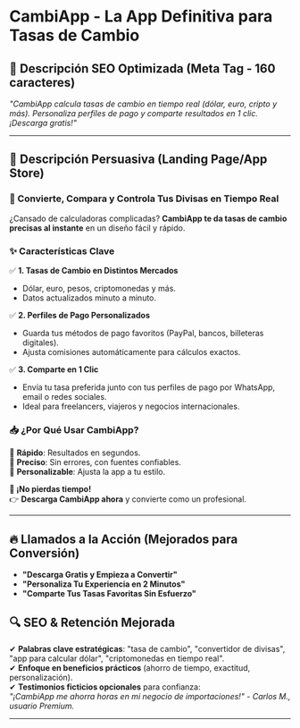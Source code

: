 # **CambiApp - La App Definitiva para Tasas de Cambio**  

## **🚀 Descripción SEO Optimizada (Meta Tag - 160 caracteres)**  
*"CambiApp calcula tasas de cambio en tiempo real (dólar, euro, cripto y más). Personaliza perfiles de pago y comparte resultados en 1 clic. ¡Descarga gratis!"*  

---

## **📢 Descripción Persuasiva (Landing Page/App Store)**  

### **💱 Convierte, Compara y Controla Tus Divisas en Tiempo Real**  
¿Cansado de calculadoras complicadas? **CambiApp te da tasas de cambio precisas al instante** en un diseño fácil y rápido.  

### **✨ Características Clave**  
✅ **1. Tasas de Cambio en Distintos Mercados**  
- Dólar, euro, pesos, criptomonedas y más.  
- Datos actualizados minuto a minuto.  

✅ **2. Perfiles de Pago Personalizados**  
- Guarda tus métodos de pago favoritos (PayPal, bancos, billeteras digitales).  
- Ajusta comisiones automáticamente para cálculos exactos.  

✅ **3. Comparte en 1 Clic**  
- Envía tu tasa preferida junto con tus perfiles de pago por WhatsApp, email o redes sociales.  
- Ideal para freelancers, viajeros y negocios internacionales.  

### **📥 ¿Por Qué Usar CambiApp?**  
🔹 **Rápido**: Resultados en segundos.  
🔹 **Preciso**: Sin errores, con fuentes confiables.  
🔹 **Personalizable**: Ajusta la app a tu estilo.  

**🎯 ¡No pierdas tiempo!**  
👉 **Descarga CambiApp ahora** y convierte como un profesional.  

---

## **🔥 Llamados a la Acción (Mejorados para Conversión)**  
- **"Descarga Gratis y Empieza a Convertir"**  
- **"Personaliza Tu Experiencia en 2 Minutos"**  
- **"Comparte Tus Tasas Favoritas Sin Esfuerzo"**  

## **🔍 SEO & Retención Mejorada**  
✔ **Palabras clave estratégicas**: "tasa de cambio", "convertidor de divisas", "app para calcular dólar", "criptomonedas en tiempo real".  
✔ **Enfoque en beneficios prácticos** (ahorro de tiempo, exactitud, personalización).  
✔ **Testimonios ficticios opcionales** para confianza:  
   *"¡CambiApp me ahorra horas en mi negocio de importaciones!" - Carlos M., usuario Premium.*  

---
